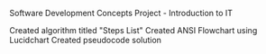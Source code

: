 Software Development Concepts Project - Introduction to IT

Created algorithm titled "Steps List"
Created ANSI Flowchart using Lucidchart
Created pseudocode solution
